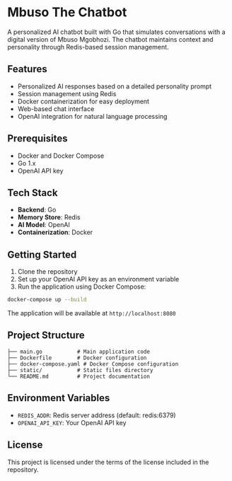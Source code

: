 # Mbuso The Chatbot

A personalized AI chatbot built with Go that simulates conversations with a digital version of Mbuso Mgobhozi. The chatbot maintains context and personality through Redis-based session management.

## Features

- Personalized AI responses based on a detailed personality prompt
- Session management using Redis
- Docker containerization for easy deployment
- Web-based chat interface
- OpenAI integration for natural language processing

## Prerequisites

- Docker and Docker Compose
- Go 1.x
- OpenAI API key

## Tech Stack

- **Backend**: Go
- **Memory Store**: Redis
- **AI Model**: OpenAI
- **Containerization**: Docker

## Getting Started

1. Clone the repository
2. Set up your OpenAI API key as an environment variable
3. Run the application using Docker Compose:

```bash
docker-compose up --build
```

The application will be available at `http://localhost:8080`

## Project Structure

```
├── main.go           # Main application code
├── Dockerfile        # Docker configuration
├── docker-compose.yaml # Docker Compose configuration
├── static/           # Static files directory
└── README.md         # Project documentation
```

## Environment Variables

- `REDIS_ADDR`: Redis server address (default: redis:6379)
- `OPENAI_API_KEY`: Your OpenAI API key

## License

This project is licensed under the terms of the license included in the repository.